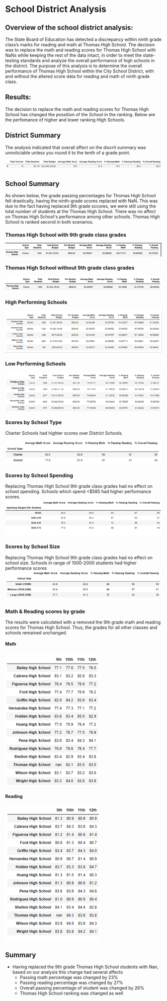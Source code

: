 # School District Analysis

## Overview of the school district analysis: 

The State Board of Education has detected a discrepancy within ninth grade class’s marks for reading and math at Thomas High School. The decision was to replace the math and reading scores for Thomas High School with NaNs while keeping the rest of the data intact, in order to meet the state-testing standards and analyze the overall performance of high schools in the district.
The purpose of this analysis is to determine the overall performance of Thomas High School within the City School District, with and without the altered score data for reading and math of ninth grade class. 

## Results:
The decision to replace the math and reading scores for Thomas High School has changed the possition of the School in the ranking.
Below are the perfomance of higher and lower ranking HIgh Schools. 

## District Summary 

The analysis indicated that overall affect on the discrit summary was unnoticiable unless you round it to the tenth of a grade point.  

![distsum](images/distsum.png)

## School Summary 
As shown below, the grade passing percentages for Thomas High School fell drastically, having the ninth-grade scores replaced with NaN. This was due to the fact having replaced 9th grade sccores, we were still using the total number of students at the Thomas High School. There was no affect on Thomas High School's performance among other schools. Thomas High School is ranked second in both scenarios.

### Thomas High School with 9th grade class grades
![thsscore3](images/thsscore3.png)

### Thomas High School without 9th grade class grades
![thsscore4](images/thsscore4.png)


### High Performing Schools

![top5](images/top_five.png)

### Low Performing Schools

![low5](images/buttom5.png)

### Scores by School Type

Charter Schools had highter scores over District Schools. 

![type](images/type.png)

### Scores by School Spending

Replacing Thomas High School 9th grade class grades had no effect on school spending. Schools which spend <$585 had higher performance scores. 
![spendsum](images/spendsum.png)

### Scores by School Size
Replacing Thomas High School 9th grade class grades had no effect on school size. 
Schools in range of 1000-2000 students had higher performance scores
![size](images/sizesum.png)

### Math & Reading scores by grade
The results were calculated with a removed the 9th grade math and reading scores for Thomas High School. Thus, the grades for all other classes and schools remained unchanged.

#### Math
![mathnan](images/mathnan.png)

#### Reading 

![readnan](images/readnan.png)

## Summary
-   Having replaced the 9th grade Thomas High School students with Nan, based on our analysis this change had several affects
    -   Passing math percentage was changed by 23%
    -   Passing reading percentage was changed by 27%
    -   Overall passing percentage of student was changed by 26%
    -   Thomas High School ranking was changed as well



